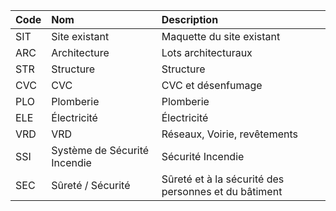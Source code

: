 | **Code** | **Nom** | **Description** |
| :--- | :--- | :--- |
| SIT | Site existant | Maquette du site existant |
| ARC | Architecture | Lots architecturaux|
| STR | Structure | Structure|
| CVC | CVC | CVC et désenfumage |
| PLO | Plomberie | Plomberie |
| ELE | Électricité | Électricité |
| VRD | VRD | Réseaux, Voirie, revêtements |
| SSI | Système de Sécurité Incendie | Sécurité Incendie |
| SEC | Sûreté / Sécurité | Sûreté et à la sécurité des personnes et du bâtiment |
